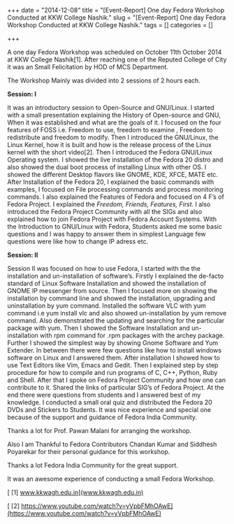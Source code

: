 +++ 
date = "2014-12-08"
title = "[Event-Report] One day Fedora Workshop Conducted at KKW College Nashik."
slug = "[Event-Report] One day Fedora Workshop Conducted at KKW College Nashik." 
tags = []
categories = []

+++

A one day Fedora Workshop was scheduled on October 11th October 2014 at KKW College Nashik[1].
After reaching one of the Reputed College of City it was an Small Felicitation by HOD of MCS Department.

The Workshop Mainly was divided into 2 sessions of 2 hours each.

__Session: I__

It was an introductory session to Open-Source and GNU/Linux. I started with a small presentation explaining the History of Open-source and GNU, When it was established and what are the goals of it. I focused on the four features of FOSS i.e. Freedom to use, freedom to examine , Freedom to redistribute and freedom to modify. Then I introduced the GNU/Linux, the Linux Kernel, how it is built and how is the release process of the Linux kernel with the short video[2]. Then I introduced the Fedora GNU/Linux Operating system. I showed the live installation of the Fedora 20 distro and also showed the dual boot process of installing Linux with other OS. I showed the different Desktop flavors like GNOME, KDE, XFCE, MATE etc. After Installation of the Fedora 20, I explained the basic commands with examples, I focused on File processing commands and process monitoring commands. I also explained the Features of Fedora and focused on 4 F’s of Fedora Project. I explained the _Freedom, Friends, Features, First_. I also introduced the Fedora Project Community with all the SIGs and also explained how to join Fedora Project with Fedora Account Systems. With the Introduction to GNU/Linux with Fedora, Students asked me some basic questions and I was happy to answer them in simplest Language few questions were like how to change IP adress etc.

  
__Session: II__

Session II was focused on how to use Fedora, I started with the the installation and un-installation of software’s. Firstly I explained the de-facto standard of Linux Software Installation and showed the installation of GNOME IP messenger from source. Then I focused more on showing the installation by command line and showed the installation, upgrading and uninstallation by yum command. Installed the software VLC with yum command i.e yum install vlc and also showed un-installation by yum remove command. Also demonstrated the updating and searching for the particular package with yum. Then I showed the Software Installation and un-installation with rpm command for .rpm packages with the archey package. Further I showed the simplest way by showing Gnome Software and Yum Extender. In between there were few questions like how to install windows software on Linux and I answered them. After installation I showed how to use Text Editors like Vim, Emacs and Gedit. Then I explained step by step procedure for how to compile and run programs of C, C++, Python, Ruby and Shell. After that I spoke on Fedora Project Community and how one can contribute to it. Shared the links of particular SIG’s of Fedora Project.
At the end there were questions from students and I answered best of my knowledge.
I conducted a small oral quiz and distributed the Fedora 20 DVDs and Stickers to Students.
It was nice experience and special one because of the support and guidance of Fedora India Community.

Thanks a lot for Prof. Pawan Malani for arranging the workshop.

Also I am Thankful to Fedora Contributors Chandan Kumar and Siddhesh Poyarekar for their personal guidance for this workshop.

Thanks a lot Fedora India Community for the great support.

It was an awesome experience of conducting a small Fedora Workshop.

[ [1] www.kkwagh.edu.in](www.kkwagh.edu.in)

[ [2] https://www.youtube.com/watch?v=yVpbFMhOAwE](https://www.youtube.com/watch?v=yVpbFMhOAwE)